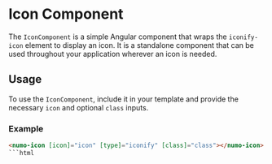 # Icon Component

The `IconComponent` is a simple Angular component that wraps the `iconify-icon` element to display an icon. It is a standalone component that can be used throughout your application wherever an icon is needed.

## Usage

To use the `IconComponent`, include it in your template and provide the necessary `icon` and optional `class` inputs.

### Example

```html
<numo-icon [icon]="icon" [type]="iconify" [class]="class"></numo-icon>
```html